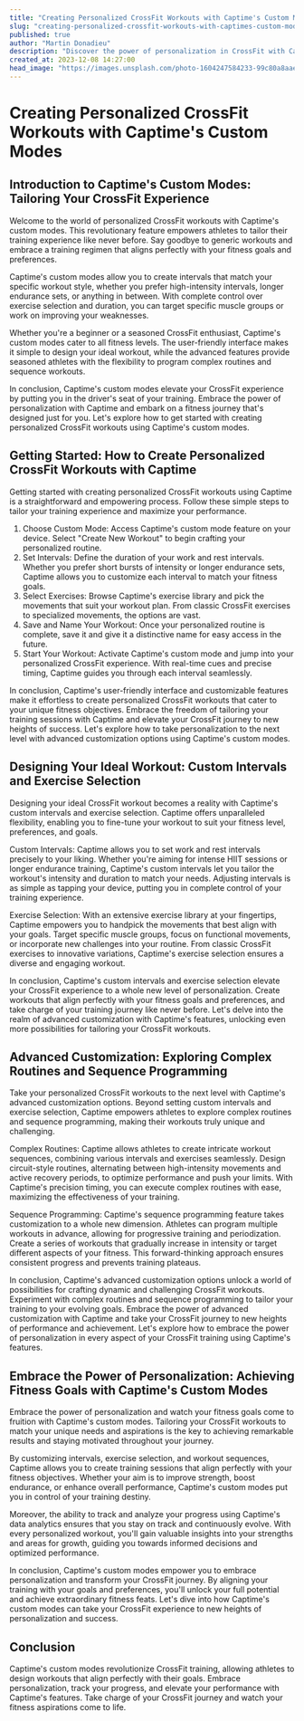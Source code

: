 ```yaml
---
title: "Creating Personalized CrossFit Workouts with Captime's Custom Modes"
slug: "creating-personalized-crossfit-workouts-with-captimes-custom-modes"
published: true
author: "Martin Donadieu"
description: "Discover the power of personalization in CrossFit with Captime's custom modes. Tailor your workouts, track progress, and optimize performance like never before. Elevate your fitness journey with Captime."
created_at: 2023-12-08 14:27:00
head_image: "https://images.unsplash.com/photo-1604247584233-99c80a8aae2c?ixlib=rb-4.0.3&q=85&fm=jpg&crop=entropy&cs=srgb&w=1200"
---
```


# Creating Personalized CrossFit Workouts with Captime's Custom Modes

## Introduction to Captime's Custom Modes: Tailoring Your CrossFit Experience

Welcome to the world of personalized CrossFit workouts with Captime's custom modes. This revolutionary feature empowers athletes to tailor their training experience like never before. Say goodbye to generic workouts and embrace a training regimen that aligns perfectly with your fitness goals and preferences.

Captime's custom modes allow you to create intervals that match your specific workout style, whether you prefer high-intensity intervals, longer endurance sets, or anything in between. With complete control over exercise selection and duration, you can target specific muscle groups or work on improving your weaknesses.

Whether you're a beginner or a seasoned CrossFit enthusiast, Captime's custom modes cater to all fitness levels. The user-friendly interface makes it simple to design your ideal workout, while the advanced features provide seasoned athletes with the flexibility to program complex routines and sequence workouts.

In conclusion, Captime's custom modes elevate your CrossFit experience by putting you in the driver's seat of your training. Embrace the power of personalization with Captime and embark on a fitness journey that's designed just for you. Let's explore how to get started with creating personalized CrossFit workouts using Captime's custom modes.

## Getting Started: How to Create Personalized CrossFit Workouts with Captime

Getting started with creating personalized CrossFit workouts using Captime is a straightforward and empowering process. Follow these simple steps to tailor your training experience and maximize your performance.

1. Choose Custom Mode: Access Captime's custom mode feature on your device. Select "Create New Workout" to begin crafting your personalized routine.
2. Set Intervals: Define the duration of your work and rest intervals. Whether you prefer short bursts of intensity or longer endurance sets, Captime allows you to customize each interval to match your fitness goals.
3. Select Exercises: Browse Captime's exercise library and pick the movements that suit your workout plan. From classic CrossFit exercises to specialized movements, the options are vast.
4. Save and Name Your Workout: Once your personalized routine is complete, save it and give it a distinctive name for easy access in the future.
5. Start Your Workout: Activate Captime's custom mode and jump into your personalized CrossFit experience. With real-time cues and precise timing, Captime guides you through each interval seamlessly.

In conclusion, Captime's user-friendly interface and customizable features make it effortless to create personalized CrossFit workouts that cater to your unique fitness objectives. Embrace the freedom of tailoring your training sessions with Captime and elevate your CrossFit journey to new heights of success. Let's explore how to take personalization to the next level with advanced customization options using Captime's custom modes.

## Designing Your Ideal Workout: Custom Intervals and Exercise Selection

Designing your ideal CrossFit workout becomes a reality with Captime's custom intervals and exercise selection. Captime offers unparalleled flexibility, enabling you to fine-tune your workout to suit your fitness level, preferences, and goals.

Custom Intervals:
Captime allows you to set work and rest intervals precisely to your liking. Whether you're aiming for intense HIIT sessions or longer endurance training, Captime's custom intervals let you tailor the workout's intensity and duration to match your needs. Adjusting intervals is as simple as tapping your device, putting you in complete control of your training experience.

Exercise Selection:
With an extensive exercise library at your fingertips, Captime empowers you to handpick the movements that best align with your goals. Target specific muscle groups, focus on functional movements, or incorporate new challenges into your routine. From classic CrossFit exercises to innovative variations, Captime's exercise selection ensures a diverse and engaging workout.

In conclusion, Captime's custom intervals and exercise selection elevate your CrossFit experience to a whole new level of personalization. Create workouts that align perfectly with your fitness goals and preferences, and take charge of your training journey like never before. Let's delve into the realm of advanced customization with Captime's features, unlocking even more possibilities for tailoring your CrossFit workouts.

## Advanced Customization: Exploring Complex Routines and Sequence Programming

Take your personalized CrossFit workouts to the next level with Captime's advanced customization options. Beyond setting custom intervals and exercise selection, Captime empowers athletes to explore complex routines and sequence programming, making their workouts truly unique and challenging.

Complex Routines:
Captime allows athletes to create intricate workout sequences, combining various intervals and exercises seamlessly. Design circuit-style routines, alternating between high-intensity movements and active recovery periods, to optimize performance and push your limits. With Captime's precision timing, you can execute complex routines with ease, maximizing the effectiveness of your training.

Sequence Programming:
Captime's sequence programming feature takes customization to a whole new dimension. Athletes can program multiple workouts in advance, allowing for progressive training and periodization. Create a series of workouts that gradually increase in intensity or target different aspects of your fitness. This forward-thinking approach ensures consistent progress and prevents training plateaus.

In conclusion, Captime's advanced customization options unlock a world of possibilities for crafting dynamic and challenging CrossFit workouts. Experiment with complex routines and sequence programming to tailor your training to your evolving goals. Embrace the power of advanced customization with Captime and take your CrossFit journey to new heights of performance and achievement. Let's explore how to embrace the power of personalization in every aspect of your CrossFit training using Captime's features.

## Embrace the Power of Personalization: Achieving Fitness Goals with Captime's Custom Modes

Embrace the power of personalization and watch your fitness goals come to fruition with Captime's custom modes. Tailoring your CrossFit workouts to match your unique needs and aspirations is the key to achieving remarkable results and staying motivated throughout your journey.

By customizing intervals, exercise selection, and workout sequences, Captime allows you to create training sessions that align perfectly with your fitness objectives. Whether your aim is to improve strength, boost endurance, or enhance overall performance, Captime's custom modes put you in control of your training destiny.

Moreover, the ability to track and analyze your progress using Captime's data analytics ensures that you stay on track and continuously evolve. With every personalized workout, you'll gain valuable insights into your strengths and areas for growth, guiding you towards informed decisions and optimized performance.

In conclusion, Captime's custom modes empower you to embrace personalization and transform your CrossFit journey. By aligning your training with your goals and preferences, you'll unlock your full potential and achieve extraordinary fitness feats. Let's dive into how Captime's custom modes can take your CrossFit experience to new heights of personalization and success.

## Conclusion

Captime's custom modes revolutionize CrossFit training, allowing athletes to design workouts that align perfectly with their goals. Embrace personalization, track your progress, and elevate your performance with Captime's features. Take charge of your CrossFit journey and watch your fitness aspirations come to life.